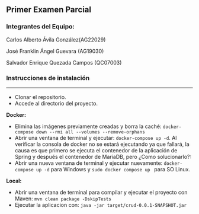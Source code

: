 ## Primer Examen Parcial

### Integrantes del Equipo:

Carlos Alberto Ávila González(AG22029)

José Franklin Ángel Guevara (AG19030)

Salvador Enrique Quezada Campos (QC07003)


### Instrucciones de instalación<hr>

- Clonar el repositorio.
- Accede al directorio del proyecto.

**Docker:**
- Elimina las imágenes previamente creadas y borra la caché: `docker-compose down --rmi all --volumes --remove-orphans`
- Abrir una ventana de terminal y ejecutar: `docker-compose up -d`.
Al verificar la consola de docker no se estará ejecutando ya que fallará, la causa es que primero se ejecuta el contenedor de la aplicación de Spring y después el contenedor de MariaDB, pero ¿Como solucionarlo?:
- Abrir una nueva ventana de terminal y ejecutar nuevamente: `docker-compose up -d` para Windows y `sudo docker compose up ` para SO Linux.

**Local:**
-  Abrir una ventana de terminal para compilar y ejecutar el proyecto con Maven:  `mvn clean package -DskipTests`
- Ejecutar la aplicacion con: `java -jar target/crud-0.0.1-SNAPSHOT.jar`
